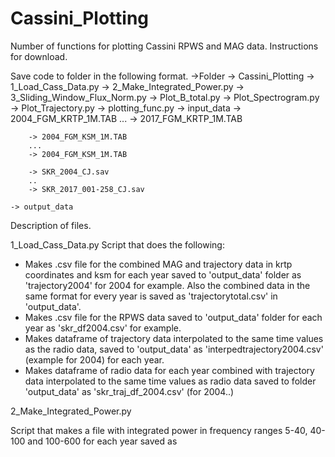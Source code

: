 # Cassini_Plotting
Number of functions for plotting Cassini RPWS and MAG data.
Instructions for download.

Save code to folder in the following format.
 ->Folder
	-> Cassini_Plotting
		-> 1_Load_Cass_Data.py
		-> 2_Make_Integrated_Power.py
		-> 3_Sliding_Window_Flux_Norm.py
		-> Plot_B_total.py
		-> Plot_Spectrogram.py
		-> Plot_Trajectory.py
		-> plotting_func.py
	-> input_data
		-> 2004_FGM_KRTP_1M.TAB
		...
		-> 2017_FGM_KRTP_1M.TAB

		-> 2004_FGM_KSM_1M.TAB
		...
		-> 2004_FGM_KSM_1M.TAB

		-> SKR_2004_CJ.sav
		..
		-> SKR_2017_001-258_CJ.sav

	-> output_data

Description of files.

1_Load_Cass_Data.py
Script that does the following:
- Makes .csv file for the combined MAG and trajectory data in krtp coordinates and ksm for each year saved to 'output_data' folder as 
  'trajectory2004' for 2004 for example. Also the combined data in the same format for every year is saved as 'trajectorytotal.csv' in 'output_data'.
- Makes .csv file for the RPWS data saved to 'output_data' folder for each year as 'skr_df2004.csv' for example.
- Makes dataframe of trajectory data interpolated to the same time values as the radio data, saved to 'output_data' as 'interpedtrajectory2004.csv' (example       	for 2004) for each year.
- Makes dataframe of radio data for each year combined with trajectory data interpolated to the same time values as radio data saved to folder 'output_data'
   as 'skr_traj_df_2004.csv' (for 2004..)


2_Make_Integrated_Power.py 

Script that makes a file with integrated power in frequency ranges  5-40, 40-100 and 100-600 for each year saved as 
